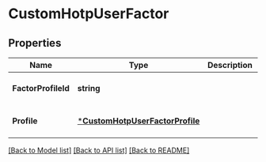 # CustomHotpUserFactor

## Properties
Name | Type | Description | Notes
------------ | ------------- | ------------- | -------------
**FactorProfileId** | **string** |  | [optional] [default to null]
**Profile** | [***CustomHotpUserFactorProfile**](CustomHotpUserFactorProfile.md) |  | [optional] [default to null]

[[Back to Model list]](../README.md#documentation-for-models) [[Back to API list]](../README.md#documentation-for-api-endpoints) [[Back to README]](../README.md)

